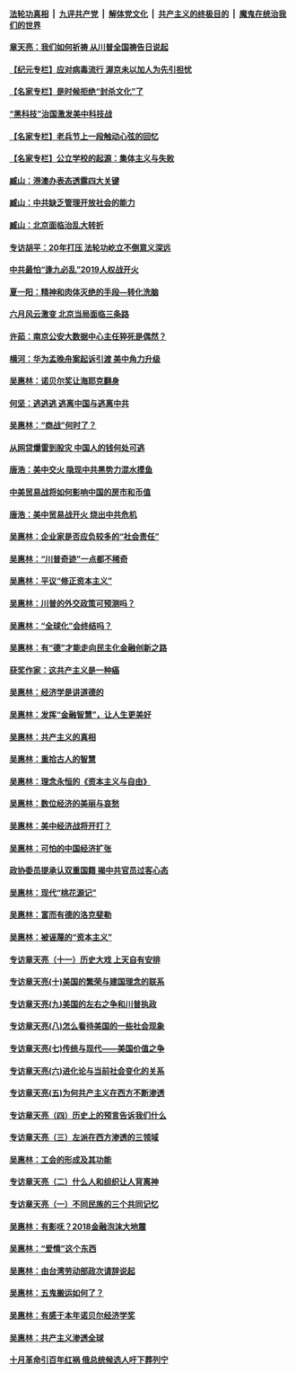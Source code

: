 ####  [法轮功真相](../../../../basic/blob/master/README.md?t=06242102) &nbsp;|&nbsp; [九评共产党](../../../../9ping.md/blob/master/README.md?t=06242102) &nbsp;|&nbsp; [解体党文化](../../../../jtdwh.md/blob/master/README.md?t=06242102)  &nbsp;|&nbsp; [共产主义的终极目的](../../../../gczydzjmd.md/blob/master/README.md?t=06242102) &nbsp;|&nbsp; [魔鬼在统治我们的世界](../../../../mgztzwmdsj.md/blob/master/README.md?t=06242102) 

#### [章天亮：我们如何祈祷 从川普全国祷告日说起](../pages/nsc423/n11944627.md?t=06242102) 

#### [【纪元专栏】应对病毒流行 渥京未以加人为先引担忧](../pages/nsc423/n11875714.md?t=06242102) 

#### [【名家专栏】是时候拒绝“封杀文化”了](../pages/nsc423/n11814093.md?t=06242102) 

#### [“黑科技”治国激发美中科技战](../pages/nsc423/n11638056.md?t=06242102) 

#### [【名家专栏】老兵节上一段触动心弦的回忆](../pages/nsc423/n11646016.md?t=06242102) 

#### [【名家专栏】公立学校的起源：集体主义与失败](../pages/nsc423/n11601833.md?t=06242102) 

#### [臧山：港澳办表态透露四大关键](../pages/nsc423/n11421628.md?t=06242102) 

#### [臧山：中共缺乏管理开放社会的能力](../pages/nsc423/n11407457.md?t=06242102) 

#### [臧山：北京面临治乱大转折](../pages/nsc423/n11406895.md?t=06242102) 

#### [专访胡平：20年打压 法轮功屹立不倒意义深远](../pages/nsc423/n11398800.md?t=06242102) 

#### [中共最怕“逢九必乱”2019人权战开火](../pages/nsc423/n11385248.md?t=06242102) 

#### [夏一阳：精神和肉体灭绝的手段—转化洗脑](../pages/nsc423/n11368250.md?t=06242102) 

#### [六月风云激变 北京当局面临三条路](../pages/nsc423/n11313668.md?t=06242102) 

#### [许茹：南京公安大数据中心主任猝死是偶然？](../pages/nsc423/n11064744.md?t=06242102) 

#### [横河：华为孟晚舟案起诉引渡 美中角力升级](../pages/nsc423/n11027230.md?t=06242102) 

#### [吴惠林：诺贝尔奖让海耶克翻身](../pages/nsc423/n10890049.md?t=06242102) 

#### [何坚：逃逃逃 逃离中国与逃离中共](../pages/nsc423/n10592891.md?t=06242102) 

#### [吴惠林：“商战”何时了？](../pages/nsc423/n10573558.md?t=06242102) 

#### [从网贷爆雷到股灾 中国人的钱何处可逃](../pages/nsc423/n10572800.md?t=06242102) 

#### [唐浩：美中交火 隐现中共黑势力混水摸鱼](../pages/nsc423/n10544040.md?t=06242102) 

#### [中美贸易战将如何影响中国的房市和币值](../pages/nsc423/n10543697.md?t=06242102) 

#### [唐浩：美中贸易战开火 烧出中共危机](../pages/nsc423/n10540126.md?t=06242102) 

#### [吴惠林：企业家是否应负较多的“社会责任”](../pages/nsc423/n10535022.md?t=06242102) 

#### [吴惠林：“川普奇迹”一点都不稀奇](../pages/nsc423/n10512808.md?t=06242102) 

#### [吴惠林：平议“修正资本主义”](../pages/nsc423/n10495724.md?t=06242102) 

#### [吴惠林：川普的外交政策可预测吗？](../pages/nsc423/n10462387.md?t=06242102) 

#### [吴惠林：“全球化”会终结吗？](../pages/nsc423/n10452838.md?t=06242102) 

#### [吴惠林：有“德”才能走向民主化金融创新之路](../pages/nsc423/n10432292.md?t=06242102) 

#### [获奖作家：这共产主义是一种癌](../pages/nsc423/n10431541.md?t=06242102) 

#### [吴惠林：经济学是讲道德的](../pages/nsc423/n10398014.md?t=06242102) 

#### [吴惠林：发挥“金融智慧”，让人生更美好](../pages/nsc423/n10375019.md?t=06242102) 

#### [吴惠林：共产主义的真相](../pages/nsc423/n10351394.md?t=06242102) 

#### [吴惠林：重拾古人的智慧](../pages/nsc423/n10337691.md?t=06242102) 

#### [吴惠林：理念永恒的《资本主义与自由》](../pages/nsc423/n10316274.md?t=06242102) 

#### [吴惠林：数位经济的美丽与哀愁](../pages/nsc423/n10292946.md?t=06242102) 

#### [吴惠林：美中经济战将开打？](../pages/nsc423/n10258825.md?t=06242102) 

#### [吴惠林：可怕的中国经济扩张](../pages/nsc423/n10219147.md?t=06242102) 

#### [政协委员提承认双重国籍 揭中共官员过客心态](../pages/nsc423/n10208809.md?t=06242102) 

#### [吴惠林：现代“桃花源记”](../pages/nsc423/n10185234.md?t=06242102) 

#### [吴惠林：富而有德的洛克斐勒](../pages/nsc423/n10142264.md?t=06242102) 

#### [吴惠林：被诬蔑的“资本主义”](../pages/nsc423/n10124816.md?t=06242102) 

#### [专访章天亮（十一）历史大戏 上天自有安排](../pages/nsc423/n10094905.md?t=06242102) 

#### [专访章天亮(十)美国的繁荣与建国理念的联系](../pages/nsc423/n10094899.md?t=06242102) 

#### [专访章天亮(九)美国的左右之争和川普执政](../pages/nsc423/n10094889.md?t=06242102) 

#### [专访章天亮(八)怎么看待美国的一些社会现象](../pages/nsc423/n10094857.md?t=06242102) 

#### [专访章天亮(七)传统与现代——美国价值之争](../pages/nsc423/n10093140.md?t=06242102) 

#### [专访章天亮(六)进化论与当前社会变化的关系](../pages/nsc423/n10092036.md?t=06242102) 

#### [专访章天亮(五)为何共产主义在西方不断渗透](../pages/nsc423/n10083620.md?t=06242102) 

#### [专访章天亮（四）历史上的预言告诉我们什么](../pages/nsc423/n10083606.md?t=06242102) 

#### [专访章天亮（三）左派在西方渗透的三领域](../pages/nsc423/n10081115.md?t=06242102) 

#### [吴惠林：工会的形成及其功能](../pages/nsc423/n10080633.md?t=06242102) 

#### [专访章天亮（二）什么人和组织让人背离神](../pages/nsc423/n10076637.md?t=06242102) 

#### [专访章天亮（一）不同民族的三个共同记忆](../pages/nsc423/n10074188.md?t=06242102) 

#### [吴惠林：有影呒？2018金融泡沫大地震](../pages/nsc423/n10040534.md?t=06242102) 

#### [吴惠林：“爱情”这个东西](../pages/nsc423/n10019423.md?t=06242102) 

#### [吴惠林：由台湾劳动部政次请辞说起](../pages/nsc423/n9979679.md?t=06242102) 

#### [吴惠林：五鬼搬运如何了？](../pages/nsc423/n9925338.md?t=06242102) 

#### [吴惠林：有感于本年诺贝尔经济学奖](../pages/nsc423/n9871883.md?t=06242102) 

#### [吴惠林：共产主义渗透全球](../pages/nsc423/n9812748.md?t=06242102) 

#### [十月革命引百年红祸 俄总统候选人吁下葬列宁](../pages/nsc423/n9810182.md?t=06242102) 

